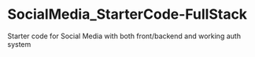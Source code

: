 # SocialMedia_StarterCode-FullStack
Starter code for Social Media with both front/backend and working auth system
